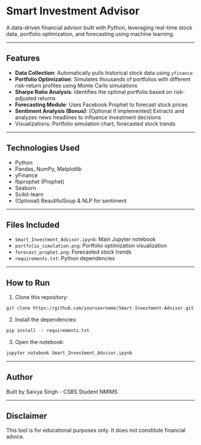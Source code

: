 
#  Smart Investment Advisor

A data-driven financial advisor built with Python, leveraging real-time stock data, portfolio optimization, and forecasting using machine learning.

---

##  Features

-  **Data Collection**: Automatically pulls historical stock data using `yfinance`
-  **Portfolio Optimization**: Simulates thousands of portfolios with different risk-return profiles using Monte Carlo simulations
-  **Sharpe Ratio Analysis**: Identifies the optimal portfolio based on risk-adjusted returns
-  **Forecasting Module**: Uses Facebook Prophet to forecast stock prices
-  **Sentiment Analysis (Bonus)**: [Optional if implemented] Extracts and analyzes news headlines to influence investment decisions
-  Visualizations: Portfolio simulation chart, forecasted stock trends

---

##  Technologies Used

- Python
- Pandas, NumPy, Matplotlib
- yFinance
- fbprophet (Prophet)
- Seaborn
- Scikit-learn
- (Optional) BeautifulSoup & NLP for sentiment

---

##  Files Included

- `Smart_Investment_Advisor.ipynb`: Main Jupyter notebook
- `portfolio_simulation.png`: Portfolio optimization visualization
- `forecast_prophet.png`: Forecasted stock trends
- `requirements.txt`: Python dependencies

---

##  How to Run

1. Clone this repository:
```bash
git clone https://github.com/yourusername/Smart-Investment-Advisor.git
```

2. Install the dependencies:
```bash
pip install -r requirements.txt
```

3. Open the notebook:
```bash
jupyter notebook Smart_Investment_Advisor.ipynb
```

---

## Author

Built by Saivya Singh - CSBS Student NMIMS


---

##  Disclaimer

This tool is for educational purposes only. It does not constitute financial advice.
